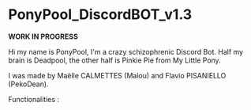 # PonyPool_DiscordBOT_v1.3
**WORK IN PROGRESS**

Hi my name is PonyPool, I'm a crazy schizophrenic Discord Bot.
Half my brain is Deadpool, the other half is Pinkie Pie from My Little Pony.



I was made by Maëlle CALMETTES (Malou) and Flavio PISANIELLO (PekoDean).

Functionalities :


